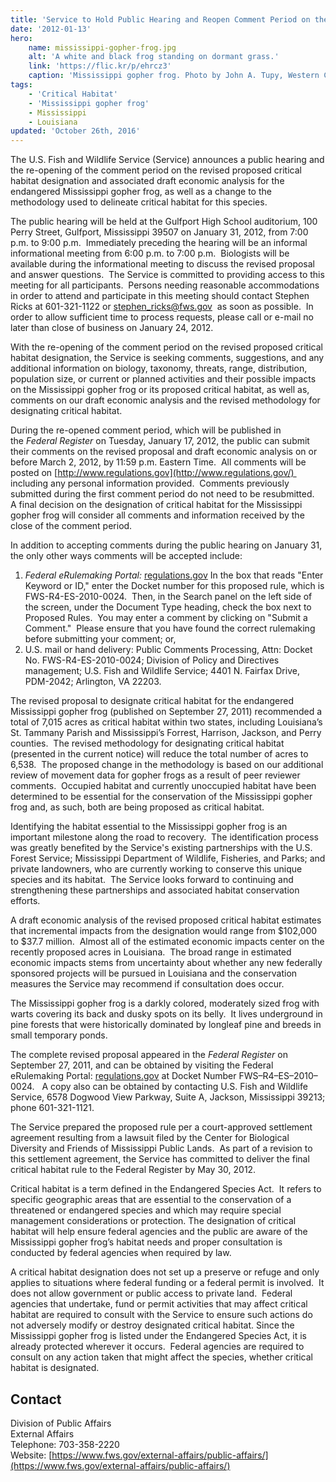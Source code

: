 ```yaml
---
title: 'Service to Hold Public Hearing and Reopen Comment Period on the Revised Proposed Critical Habitat Designation and Associated Draft Economic Analysis for the Mississippi Gopher Frog'
date: '2012-01-13'
hero:
    name: mississippi-gopher-frog.jpg
    alt: 'A white and black frog standing on dormant grass.'
    link: 'https://flic.kr/p/ehrcz3'
    caption: 'Mississippi gopher frog. Photo by John A. Tupy, Western Carolina University.'
tags:
    - 'Critical Habitat'
    - 'Mississippi gopher frog'
    - Mississippi
    - Louisiana
updated: 'October 26th, 2016'
---
```


The U.S. Fish and Wildlife Service (Service) announces a public hearing and the re-opening of the comment period on the revised proposed critical habitat designation and associated draft economic analysis for the endangered Mississippi gopher frog, as well as a change to the methodology used to delineate critical habitat for this species.  

The public hearing will be held at the Gulfport High School auditorium, 100 Perry Street, Gulfport, Mississippi 39507 on January 31, 2012, from 7:00 p.m. to 9:00 p.m.  Immediately preceding the hearing will be an informal informational meeting from 6:00 p.m. to 7:00 p.m.  Biologists will be available during the informational meeting to discuss the revised proposal and answer questions.  The Service is committed to providing access to this meeting for all participants.  Persons needing reasonable accommodations in order to attend and participate in this meeting should contact Stephen Ricks at 601-321-1122 or [stephen_ricks@fws.gov](mailto:stephen_ricks@fws.gov)  as soon as possible.  In order to allow sufficient time to process requests, please call or e-mail no later than close of business on January 24, 2012. 

With the re-opening of the comment period on the revised proposed critical habitat designation, the Service is seeking comments, suggestions, and any additional information on biology, taxonomy, threats, range, distribution, population size, or current or planned activities and their possible impacts on the Mississippi gopher frog or its proposed critical habitat, as well as, comments on our draft economic analysis and the revised methodology for designating critical habitat. 

During the re-opened comment period, which will be published in the _Federal Register_ on Tuesday, January 17, 2012, the public can submit their comments on the revised proposal and draft economic analysis on or before March 2, 2012, by 11:59 p.m. Eastern Time.  All comments will be posted on [http://www.regulations.gov](http://www.regulations.gov/)  including any personal information provided.  Comments previously submitted during the first comment period do not need to be resubmitted.  A final decision on the designation of critical habitat for the Mississippi gopher frog will consider all comments and information received by the close of the comment period.     

In addition to accepting comments during the public hearing on January 31, the only other ways comments will be accepted include:

 1. _Federal eRulemaking Portal:_ [regulations.gov](http://www.regulations.gov/) In the box that reads "Enter Keyword or ID," enter the Docket number for this proposed rule, which is FWS-R4-ES-2010-0024.  Then, in the Search panel on the left side of the screen, under the Document Type heading, check the box next to Proposed Rules.  You may enter a comment by clicking on "Submit a Comment."  Please ensure that you have found the correct rulemaking before submitting your comment; or,
 2. U.S. mail or hand delivery: Public Comments Processing, Attn: Docket No. FWS-R4-ES-2010-0024; Division of Policy and Directives management; U.S. Fish and Wildlife Service; 4401 N. Fairfax Drive, PDM-2042; Arlington, VA 22203. 

The revised proposal to designate critical habitat for the endangered Mississippi gopher frog (published on September 27, 2011) recommended a total of 7,015 acres as critical habitat within two states, including Louisiana’s St. Tammany Parish and Mississippi’s Forrest, Harrison, Jackson, and Perry counties.  The revised methodology for designating critical habitat (presented in the current notice) will reduce the total number of acres to 6,538.  The proposed change in the methodology is based on our additional review of movement data for gopher frogs as a result of peer reviewer comments.  Occupied habitat and currently unoccupied habitat have been determined to be essential for the conservation of the Mississippi gopher frog and, as such, both are being proposed as critical habitat.

Identifying the habitat essential to the Mississippi gopher frog is an important milestone along the road to recovery.  The identification process was greatly benefited by the Service's existing partnerships with the U.S. Forest Service; Mississippi Department of Wildlife, Fisheries, and Parks; and private landowners, who are currently working to conserve this unique species and its habitat.  The Service looks forward to continuing and strengthening these partnerships and associated habitat conservation efforts. 

A draft economic analysis of the revised proposed critical habitat estimates that incremental impacts from the designation would range from $102,000 to $37.7 million.  Almost all of the estimated economic impacts center on the recently proposed acres in Louisiana.  The broad range in estimated economic impacts stems from uncertainty about whether any new federally sponsored projects will be pursued in Louisiana and the conservation measures the Service may recommend if consultation does occur. 

The Mississippi gopher frog is a darkly colored, moderately sized frog with warts covering its back and dusky spots on its belly.  It lives underground in pine forests that were historically dominated by longleaf pine and breeds in small temporary ponds.

The complete revised proposal appeared in the _Federal Register_ on September 27, 2011, and can be obtained by visiting the Federal eRulemaking Portal: [regulations.gov](http://www.regulations.gov/) at Docket Number FWS–R4–ES–2010–0024\.   A copy also can be obtained by contacting U.S. Fish and Wildlife Service, 6578 Dogwood View Parkway, Suite A, Jackson, Mississippi 39213; phone 601-321-1121.

The Service prepared the proposed rule per a court-approved settlement agreement resulting from a lawsuit filed by the Center for Biological Diversity and Friends of Mississippi Public Lands.  As part of a revision to this settlement agreement, the Service has committed to deliver the final critical habitat rule to the Federal Register by May 30, 2012.

Critical habitat is a term defined in the Endangered Species Act.  It refers to specific geographic areas that are essential to the conservation of a threatened or endangered species and which may require special management considerations or protection. The designation of critical habitat will help ensure federal agencies and the public are aware of the Mississippi gopher frog’s habitat needs and proper consultation is conducted by federal agencies when required by law.

A critical habitat designation does not set up a preserve or refuge and only applies to situations where federal funding or a federal permit is involved.  It does not allow government or public access to private land.  Federal agencies that undertake, fund or permit activities that may affect critical habitat are required to consult with the Service to ensure such actions do not adversely modify or destroy designated critical habitat. Since the Mississippi gopher frog is listed under the Endangered Species Act, it is already protected wherever it occurs.  Federal agencies are required to consult on any action taken that might affect the species, whether critical habitat is designated.

## Contact

Division of Public Affairs  
External Affairs  
Telephone: 703-358-2220  
Website: [https://www.fws.gov/external-affairs/public-affairs/](https://www.fws.gov/external-affairs/public-affairs/)
